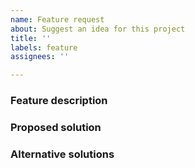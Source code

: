 ```yaml
---
name: Feature request
about: Suggest an idea for this project
title: ''
labels: feature
assignees: ''

---
```


<!--
Thank you for opening an issue for Tabris.js!

Please include the following information, if applicable.
-->

### Feature description

<!-- Is your feature request related to a problem? Please describe. A clear and concise description of what the problem is. Ex. I'm always frustrated when [...] -->

### Proposed solution

<!-- A clear and concise description of what you want to happen. -->

### Alternative solutions

<!-- A clear and concise description of any alternative solutions or features you've considered. -->
